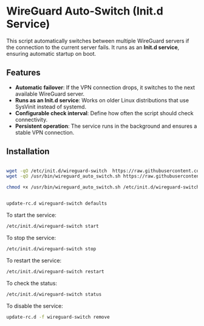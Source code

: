 # WireGuard Auto-Switch (Init.d Service)

This script automatically switches between multiple WireGuard servers if the connection to the current server fails. It runs as an **Init.d service**, ensuring automatic startup on boot.

## Features
- **Automatic failover**: If the VPN connection drops, it switches to the next available WireGuard server.
- **Runs as an Init.d service**: Works on older Linux distributions that use SysVinit instead of systemd.
- **Configurable check interval**: Define how often the script should check connectivity.
- **Persistent operation**: The service runs in the background and ensures a stable VPN connection.

## Installation


```bash

wget -qO /etc/init.d/wireguard-switch  https://raw.githubusercontent.com/Lou-Cipher/wg-autoswitch/refs/heads/main/wireguard-switch
wget -qO /usr/bin/wireguard_auto_switch.sh https://raw.githubusercontent.com/Lou-Cipher/wg-autoswitch/refs/heads/main/wireguard_auto_switch.sh

chmod +x /usr/bin/wireguard_auto_switch.sh /etc/init.d/wireguard-switch


update-rc.d wireguard-switch defaults
```


To start the service:
```bash
/etc/init.d/wireguard-switch start
```

To stop the service:
```bash
/etc/init.d/wireguard-switch stop
```

To restart the service:
```bash
/etc/init.d/wireguard-switch restart
```

To check the status:
```bash
/etc/init.d/wireguard-switch status
```

To disable the service:
```bash
update-rc.d -f wireguard-switch remove
```
